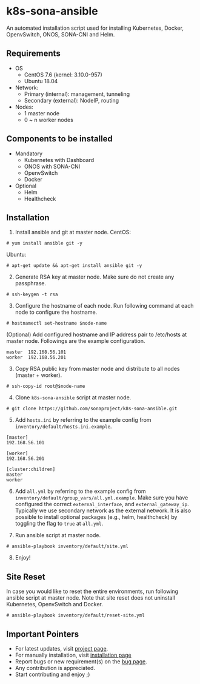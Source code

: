 # k8s-sona-ansible
An automated installation script used for installing Kubernetes, Docker, OpenvSwitch, ONOS, SONA-CNI and Helm.

## Requirements
- OS
  - CentOS 7.6 (kernel: 3.10.0-957)
  - Ubuntu 18.04
- Network:
  - Primary (internal): management, tunneling
  - Secondary (external): NodeIP, routing
- Nodes: 
  - 1 master node
  - 0 ~ n worker nodes
  
## Components to be installed
- Mandatory
  - Kubernetes with Dashboard
  - ONOS with SONA-CNI
  - OpenvSwitch
  - Docker
- Optional
  - Helm
  - Healthcheck

## Installation
1. Install ansible and git at master node.
CentOS:
```
# yum install ansible git -y
```
Ubuntu:
```
# apt-get update && apt-get install ansible git -y
```

2. Generate RSA key at master node. Make sure do not create any passphrase.
```
# ssh-keygen -t rsa
```

3. Configure the hostname of each node. Run following command at each node to configure the hostname.
```
# hostnamectl set-hostname $node-name
```
(Optional) Add configured hostname and IP address pair to /etc/hosts at master node.
Followings are the example configuration.
```
master  192.168.56.101
worker  192.168.56.201
```

3. Copy RSA public key from master node and distribute to all nodes (master + worker).
```
# ssh-copy-id root@$node-name
```

4. Clone ```k8s-sona-ansible``` script at master node.
```
# git clone https://github.com/sonaproject/k8s-sona-ansible.git
```

5. Add ```hosts.ini``` by referring to the example config from ```inventory/default/hosts.ini.example```.
```
[master]
192.168.56.101

[worker]
192.168.56.201

[cluster:children]
master
worker
```

6. Add ```all.yml``` by referring to the example config from ```inventory/default/group_vars/all.yml.example```.
Make sure you have configured the correct ```external_interface```, and ```external_gateway_ip```. Typically we use secondary network as the external network. It is also possible to install optional packages (e.g., helm, healthcheck) by toggling the flag to ```true``` at ```all.yml```.

7. Run ansible script at master node.
```
# ansible-playbook inventory/default/site.yml
```

8. Enjoy!

## Site Reset
In case you would like to reset the entire environments, run following ansible script at master node.
Note that site reset does not uninstall Kubernetes, OpenvSwitch and Docker.
```
# ansible-playbook inventory/default/reset-site.yml
```

## Important Pointers
* For latest updates, visit [project page](https://github.com/sonaproject/sona-cni).
* For manually installation, visit [installation page](https://wiki.onosproject.org/display/ONOS/SONA-CNI+Installation)
* Report bugs or new requirement(s) on the [bug page](https://github.com/sonaproject/k8s-sona-ansible/issues).
* Any contribution is appreciated.
* Start contributing and enjoy ;)
